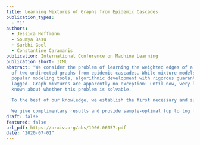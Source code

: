 ```yaml
---
title: Learning Mixtures of Graphs from Epidemic Cascades
publication_types:
  - "1"
authors:
  - Jessica Hoffmann
  - Soumya Basu
  - Surbhi Goel
  - Constantine Caramanis
publication: International Conference on Machine Learning
publication_short: ICML
abstract: "We consider the problem of learning the weighted edges of a balanced mixture
  of two undirected graphs from epidemic cascades. While mixture models are
  popular modeling tools, algorithmic development with rigorous guarantees has
  lagged. Graph mixtures are apparently no exception: until now, very little is
  known about whether this problem is solvable.

  To the best of our knowledge, we establish the first necessary and sufficient conditions for this problem to be solvable in polynomial time on edge-separated graphs. When the conditions are met, i.e., when the graphs are connected with at least three edges, we give an efficient algorithm for learning the weights of both graphs with optimal sample complexity (up to log factors).

  We give complimentary results and provide sample-optimal (up to log factors) algorithms for mixtures of directed graphs of out-degree at least three, for mixture of undirected graphs of unbalanced and/or unknown priors."
draft: false
featured: false
url_pdf: https://arxiv.org/abs/1906.06057.pdf
date: "2020-07-01"
---
```

